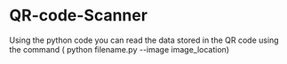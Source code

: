 # QR-code-Scanner
Using the python code you can read the data stored in the QR code using the command ( python filename.py --image image_location)
